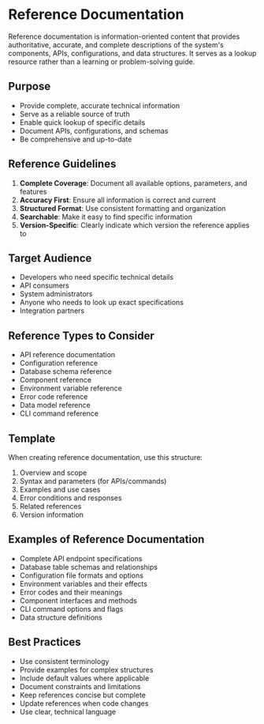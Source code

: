 # Reference Documentation

Reference documentation is information-oriented content that provides authoritative, accurate, and complete descriptions of the system's components, APIs, configurations, and data structures. It serves as a lookup resource rather than a learning or problem-solving guide.

## Purpose
- Provide complete, accurate technical information
- Serve as a reliable source of truth
- Enable quick lookup of specific details
- Document APIs, configurations, and schemas
- Be comprehensive and up-to-date

## Reference Guidelines
1. **Complete Coverage**: Document all available options, parameters, and features
2. **Accuracy First**: Ensure all information is correct and current
3. **Structured Format**: Use consistent formatting and organization
4. **Searchable**: Make it easy to find specific information
5. **Version-Specific**: Clearly indicate which version the reference applies to

## Target Audience
- Developers who need specific technical details
- API consumers
- System administrators
- Anyone who needs to look up exact specifications
- Integration partners

## Reference Types to Consider
- API reference documentation
- Configuration reference
- Database schema reference
- Component reference
- Environment variable reference
- Error code reference
- Data model reference
- CLI command reference

## Template
When creating reference documentation, use this structure:
1. Overview and scope
2. Syntax and parameters (for APIs/commands)
3. Examples and use cases
4. Error conditions and responses
5. Related references
6. Version information

## Examples of Reference Documentation
- Complete API endpoint specifications
- Database table schemas and relationships
- Configuration file formats and options
- Environment variables and their effects
- Error codes and their meanings
- Component interfaces and methods
- CLI command options and flags
- Data structure definitions

## Best Practices
- Use consistent terminology
- Provide examples for complex structures
- Include default values where applicable
- Document constraints and limitations
- Keep references concise but complete
- Update references when code changes
- Use clear, technical language